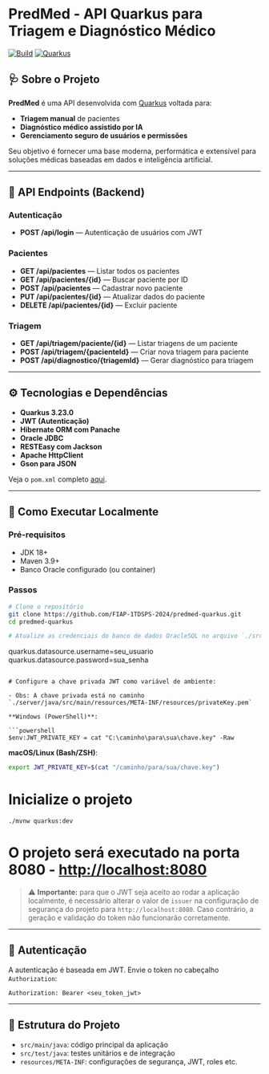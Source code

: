 # PredMed - API Quarkus para Triagem e Diagnóstico Médico

[![Build](https://img.shields.io/badge/build-passing-brightgreen)](https://maven.apache.org/)
[![Quarkus](https://img.shields.io/badge/quarkus-3.23.0-blue)](https://quarkus.io/)

## 🩺 Sobre o Projeto

**PredMed** é uma API desenvolvida com [Quarkus](https://quarkus.io/) voltada para:

- **Triagem manual** de pacientes  
- **Diagnóstico médico assistido por IA**  
- **Gerenciamento seguro de usuários e permissões**

Seu objetivo é fornecer uma base moderna, performática e extensível para soluções médicas baseadas em dados e inteligência artificial.

---

## 🔌 API Endpoints (Backend)

### Autenticação

- **POST /api/login** — Autenticação de usuários com JWT

### Pacientes

- **GET /api/pacientes** — Listar todos os pacientes
- **GET /api/pacientes/{id}** — Buscar paciente por ID
- **POST /api/pacientes** — Cadastrar novo paciente
- **PUT /api/pacientes/{id}** — Atualizar dados do paciente
- **DELETE /api/pacientes/{id}** — Excluir paciente

### Triagem

- **GET /api/triagem/paciente/{id}** — Listar triagens de um paciente
- **POST /api/triagem/{pacienteId}** — Criar nova triagem para paciente
- **POST /api/diagnostico/{triagemId}** — Gerar diagnóstico para triagem

---

## ⚙️ Tecnologias e Dependências

- **Quarkus 3.23.0**
- **JWT (Autenticação)**
- **Hibernate ORM com Panache**
- **Oracle JDBC**
- **RESTEasy com Jackson**
- **Apache HttpClient**
- **Gson para JSON**

Veja o `pom.xml` completo [aqui](https://github.com/FIAP-1TDSPS-2024/predmed-quarkus/blob/main/pom.xml).

---

## 🚀 Como Executar Localmente

### Pré-requisitos

- JDK 18+  
- Maven 3.9+  
- Banco Oracle configurado (ou container)

### Passos

```bash
# Clone o repositório
git clone https://github.com/FIAP-1TDSPS-2024/predmed-quarkus.git
cd predmed-quarkus

# Atualize as credenciais do banco de dados OracleSQL no arquivo `./src/main/resources/application.properties`

```
quarkus.datasource.username=seu_usuario
quarkus.datasource.password=sua_senha
```

# Configure a chave privada JWT como variável de ambiente:

- Obs: A chave privada está no caminho `./server/java/src/main/resources/META-INF/resources/privateKey.pem`

**Windows (PowerShell)**:

```powershell
$env:JWT_PRIVATE_KEY = cat "C:\caminho\para\sua\chave.key" -Raw
```

**macOS/Linux (Bash/ZSH)**:

```bash
export JWT_PRIVATE_KEY=$(cat "/caminho/para/sua/chave.key")
```

# Inicialize o projeto

```
./mvnw quarkus:dev
```

# O projeto será executado na porta 8080 - [http://localhost:8080](http://localhost:8080)

> ⚠️ **Importante:** para que o JWT seja aceito ao rodar a aplicação localmente, é necessário alterar o valor de `issuer` na configuração de segurança do projeto para `http://localhost:8080`. Caso contrário, a geração e validação do token não funcionarão corretamente.

---

## 🔐 Autenticação

A autenticação é baseada em JWT. Envie o token no cabeçalho `Authorization`:

```
Authorization: Bearer <seu_token_jwt>
```

---

## 📂 Estrutura do Projeto

- `src/main/java`: código principal da aplicação  
- `src/test/java`: testes unitários e de integração  
- `resources/META-INF`: configurações de segurança, JWT, roles etc.
